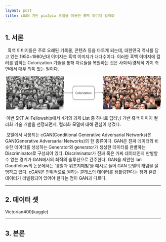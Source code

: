 ```yaml
---
layout: post
title: cGAN 기반 pix2pix 모델을 이용한 흑백 이미지 컬러화
---
```


## 1. 서론
 &nbsp;&nbsp;흑백 이미지들은 주로 오래된 기록물, 콘텐츠 등을 다루게 되는데, 대한민국 역사를 담고 있는 1950~1980년대 이미지는 흑백 이미지가 대다수이다. 이러한 흑백 이미지에 컬러를 입히는 Colorization 기술을 통해 자료들을 복원하는 것은 사회적/경제적 가치 측면에서 매우 의미 있는 일이다. 

 ![Colorization](/_images/image1.png)

 &nbsp;이번 SKT AI Fellowship에서 4기의 과제 List 중 하나로 딥러닝 기반 흑백 이미지 컬러화 기술 개발을 선정되면서, 컬러화 모델에 대해 관심이 생겼다. 

 &nbsp;모델에서 사용되는 cGAN(Conditional Generative Adversarial Networks)은 GAN(Generative Adversarial Networks)의 한 종류이다. GAN은 진짜 데이터와 비슷한 데이터를 생성하는 Generator와 generator가 생성한 데이터를 판별하는 Discriminator로 구성되어 있다. Discriminator가 진짜 혹은 가짜 데이터인지 판별할 수 없는 경계가 GAN에서의 최적의 솔루션으로 간주한다. GAN을 제안한 Ian Goodfellow의 논문에서는 ‘경찰과 위조지폐범’을 예시로 들어 GAN 모델의 개념을 설명하고 있다. cGAN은 인위적으로 원하는 클래스의 데이터를 샘플링한다는 점과 훈련 데이터가 라벨링되어 있어야 한다는 점이 GAN과 다르다. 

---

## 2. 데이터 셋
 Victorian400(kaggle)

---

## 3. 본론